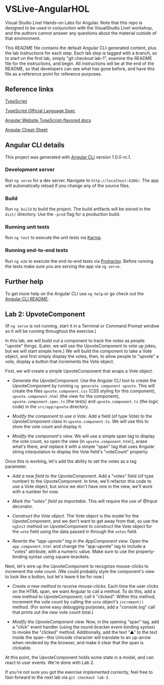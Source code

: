 # VSLive-AngularHOL

Visual Studio Live! Hands-on Labs for Angular. Note that this repo is designed to be used in conjunction with the VisualStudio Live! workshop, and the authors cannot answer any questions about the material outside of that environment.

This README file contains the default Angular CLI-generated content, plus the lab instructions for each step. Each lab step is tagged with a branch, so to start on the first lab, simply "git checkout lab-1", examine the README file for the instructions, and begin. All instructions will be at the end of the README, so that developers can see what has gone before, and have this file as a reference point for reference purposes.

## Reference links

[TypeScript](https://github.com/Microsoft/TypeScript)

[TypeScript Official Language Spec](https://github.com/Microsoft/TypeScript/tree/2.1/doc)

[Angular Website TypeScript-flavored docs](https://angular.io/docs/ts/latest/)

[Angular Cheat-Sheet](https://angular.io/docs/ts/latest/guide/cheatsheet.html)

## Angular CLI details

This project was generated with [Angular CLI](https://github.com/angular/angular-cli) version 1.0.0-rc.1.

### Development server
Run `ng serve` for a dev server. Navigate to `http://localhost:4200/`. The app will automatically reload if you change any of the source files.

### Build

Run `ng build` to build the project. The build artifacts will be stored in the `dist/` directory. Use the `-prod` flag for a production build.

### Running unit tests

Run `ng test` to execute the unit tests via [Karma](https://karma-runner.github.io).

### Running end-to-end tests

Run `ng e2e` to execute the end-to-end tests via [Protractor](http://www.protractortest.org/).
Before running the tests make sure you are serving the app via `ng serve`.

## Further help

To get more help on the Angular CLI use `ng help` or go check out the [Angular CLI README](https://github.com/angular/angular-cli/blob/master/README.md).


## Lab 2: UpvoteComponent

(If `ng serve` is not running, start it in a Terminal or Command Prompt window so it will be running throughout the exercise.)

In this lab, we will build out a component to track the votes as people "upvote" things. (Later, we will use the UpvoteComponent to vote up jokes, but we will start simple here.) We will build the component to take a Vote object, and first simply display the votes, then, to allow people to "upvote" a vote, display a button that increments the Vote object.

First, we will create a simple UpvoteComponent that wraps a Vote object.

* *Generate the UpvoteComponent.* Use the Angular CLI tool to create the UpvoteComponent by running `ng generate component upvote`. This will create the files `upvote.component.css` (CSS styling for this component), `upvote.component.html` (the view for the component), `upvote.component.spec.ts` (the tests) and `upvote.component.ts` (the logic code) in the `src/app/upvote` directory.

* *Modify the component to use a Vote.* Add a field (of type Vote) to the UpvoteComponent class in `upvote.component.ts`. We will use this to store the vote count and display it.

* *Modify the component's view.* We will use a simple span tag to display the vote count, so open the view (in `upvote.component.html`), erase what's there, and replace it with a simple "span" tag that uses Angular string interpolation to display the Vote field's "voteCount" property.

Once this is working, let's add the ability to set the votes as a tag parameter.

* *Add a new field to the UpvoteComponent.* Add a "votes" field (of type number) to the UpvoteComponent. In time, we'll refactor this code to use a Vote object, but since we don't have one in the view, we'll work with a number for now.

* *Mark the "votes" field as importable.* This will require the use of @Input decorator.

* *Construct the Vote object.* The Vote object is the model for the UpvoteComponent, and we don't want to get away from that, so use the `ngInit` method on UpvoteComponent to construct the Vote object for the `vote` field using the data passed in through the `votes` field.

* *Rewrite the "app-upvote" tag in the AppComponent view.* Open the `app.component.html` and change the "app-upvote" tag to include a "votes" attribute, with a numeric value. Make sure to use the property-binding syntax using square-brackets.

Next, let's wire up the UpvoteComponent to recognize mouse-clicks to increment the vote count. (We could probably style the component's view to look like a button, but let's leave it be for now.)

* *Create a new method to receive mouse-clicks.* Each time the user clicks on the HTML span, we want Angular to call a method. To do this, add a new method to UpvoteComponent; call it "clicked". Within this method, increment the vote count by calling the `vote` object's `increment()` method. (For some easy debugging purposes, add a "console.log" call that prints out the new vote count total.)

* *Modify the UpvoteComponent view.* Now, in the opening "span" tag, add a "click" event handler (using the round-bracket event-binding syntax) to invoke the "clicked" method. Additionally, add the text "&#x25B2;" to the text inside the span--this Unicode character will translate to an up-arrow when rendered by the browser, and make it clear that the span is clickable.

At this point, the UpvoteComponent holds some state in a model, and can react to user events. We're done with Lab 2.

If you're not sure you got the exercise implemented correctly, feel free to fast-forward to the next lab via `git checkout lab-3`.
